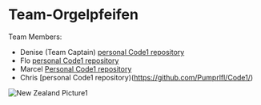 # Team-Orgelpfeifen

Team Members:

- Denise (Team Captain)
  [personal Code1 repository](https://github.com/DeniseAlicia/Code1)
- Flo
  [personal Code1 repository](https://github.com/Ive24/Code1)
- Marcel
  [Personal Code1 repository](https://github.com/MarcelHerbst/Code1/blob/main/Marcel)
- Chris
  [personal Code1 repository)(https://github.com/Pumprlfl/Code1/)
  
![New Zealand Picture1](https://github.com/DeniseAlicia/Team-Orgelpfeifen/assets/167694950/fc237790-1b0c-405d-92c1-cb82e616cdc6)
